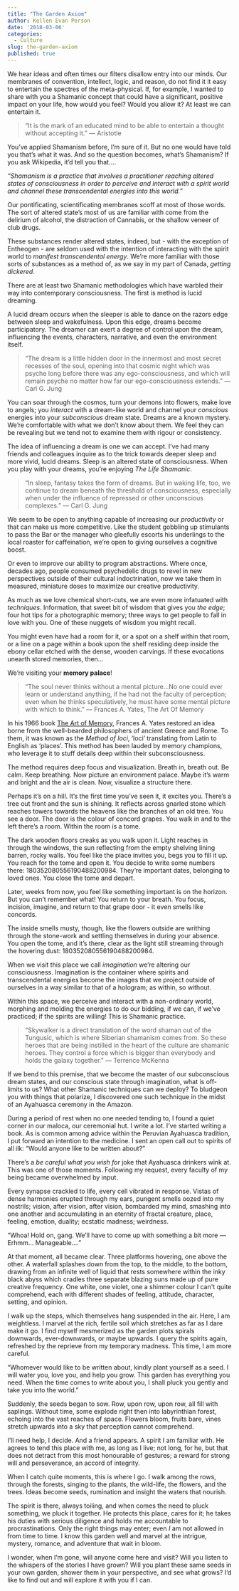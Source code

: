 ```yaml
---
title: "The Garden Axiom"
author: Kellen Evan Person
date: '2018-03-06'
categories:
  - Culture
slug: the-garden-axiom
published: true
---
```


We hear ideas and often times our filters disallow entry into our minds. Our membranes of convention, intellect, logic, and reason, do not find it it easy to entertain the spectres of the meta-physical. If, for example, I wanted to share with you a Shamanic concept that could have a significant, positive impact on your life, how would you feel? Would you allow it? At least we can entertain it.

> “It is the mark of an educated mind to be able to entertain a thought without accepting it.” ― Aristotle

You’ve applied Shamanism before, I’m sure of it. But no one would have told you that’s what it was.  And so the question becomes, what’s Shamanism? If you ask Wikipedia, it’d tell you that….

_“Shamanism is a practice that involves a practitioner reaching altered states of consciousness in order to perceive and interact with a spirit world and channel these transcendental energies into this world.”_

Our pontificating, scientificating membranes scoff at most of those words. The sort of altered state’s most of us are familiar with come from the delirium of alcohol, the distraction of Cannabis, or the shallow veneer of club drugs. 

These substances render altered states, indeed, but - with the exception of Entheogen - are seldom used with the intention of interacting with the spirit world to _manifest transcendental energy_. We’re more familiar with those sorts of substances as a method of, as we say in my part of Canada, _getting dickered_.   

There are at least two Shamanic methodologies which have warbled their way into contemporary consciousness. The first is method is lucid dreaming.  

A lucid dream occurs when the sleeper is able to dance on the razors edge between sleep and wakefulness. Upon this edge, dreams become participatory. The dreamer can exert a degree of control upon the dream, influencing the events, characters, narrative,  and even the environment itself.

> “The dream is a little hidden door in the innermost and most secret recesses of the soul, opening into that cosmic night which was psyche long before there was any ego-consciousness, and which will remain psyche no matter how far our ego-consciousness extends.” — Carl G. Jung

You can soar through the cosmos, turn your demons into flowers, make love to angels; you _interact_ with a dream-like world and channel your _conscious_ energies into your _subconscious_ dream state. Dreams are a known mystery. We’re comfortable with what we don’t know about them. We feel they can be revealing but we tend not to examine them with rigour or consistency.

The idea of influencing a dream is one we can accept. I’ve had many friends and colleagues inquire as to the trick towards deeper sleep and more vivid, lucid dreams. Sleep is an altered state of consciousness. When you play with your dreams, you’re enjoying _The Life Shamanic_.

> “In sleep, fantasy takes the form of dreams. But in waking life, too, we continue to dream beneath the threshold of consciousness, especially when under the influence of repressed or other unconscious complexes.” — Carl G. Jung

We seem to be open to anything capable of increasing our _productivity_ or that can make us more competitive. Like the student gobbling up stimulants to pass the Bar or the manager who gleefully escorts his underlings to the local roaster for caffeination, we’re open to giving ourselves a cognitive boost. 

Or even to improve our ability to program abstractions. Where once, decades ago, people consumed psychedelic drugs to revel in new perspectives outside of their cultural indoctrination, now we take them in measured, miniature doses to maximize our creative productivity.

As much as we love chemical short-cuts, we are even more infatuated with _techniques_. Information, that sweet bit of wisdom that gives you _the edge_; four hot tips for a photographic memory; three ways to get people to fall in love with you. One of these nuggets of wisdom you might recall. 

You might even have had a room for it, or a spot on a shelf within that room, or a line on a page within a book upon the shelf residing deep inside the ebony cellar etched with the dense, wooden carvings. If these evocations unearth stored memories, then…

We’re visiting your **memory palace**!  

> “The soul never thinks without a mental picture…No one could ever learn or understand anything, if he had not the faculty of perception; even when he thinks speculatively, he must have some mental picture with which to think.”  ― Frances A. Yates, The Art Of Memory

In his 1966 book [The Art of Memory](http://amzn.to/2Fe97KS), Frances A. Yates restored an idea borne from the well-bearded philosophers of ancient Greece and Rome. To them, it was known as the _Method of loci_, ‘loci’ translating from Latin to English as ‘places’.  This method has been lauded by memory champions, who leverage it to stuff details deep within their subconsciousness.

The method requires deep focus and visualization. Breath in, breath out. Be calm. Keep breathing. Now picture an environment palace. Maybe it’s warm and bright and the air is clean. Now, visualize a structure there. 

Perhaps it’s on a hill. It’s the first time you’ve seen it, it excites you. There’s a tree out front and the sun is shining. It reflects across gnarled stone which reaches towers towards the heavens like the branches of an old tree.  You see a door. The door is the colour of concord grapes. You walk in and to the left there’s a room. Within the room is a tome. 

The dark wooden floors creaks as you walk upon it. Light reaches in through the windows, the sun reflecting from the empty shelving lining barren, rocky walls. You feel like the place invites you, begs you to fill it up. You reach for the tome and open it. You decide to write some numbers there: 180352080556190488200984. They’re important dates, belonging to loved ones. You close the tome and depart.

Later, weeks from now, you feel like something important is on the horizon. But you can’t remember what! You return to your breath. You focus, incision, imagine, and return to that grape door - it even smells like concords. 

The inside smells musty, though, like the flowers outside are writhing through the stone-work and settling themselves in during your absence. You open the tome, and it’s there, clear as the light still streaming through the hovering dust: 180352080556190488200984.

When we visit this place we call _imagination_ we’re altering our consciousness. Imagination is the container where spirits and transcendental energies become the images that we project outside of ourselves in a way similar to that of a hologram; as within, so without.

Within this space, we perceive and interact with a non-ordinary world, morphing and molding the energies to do our bidding, if we can, if we’ve practiced; if the spirits are willing! This is Shamanic practice. 

> “Skywalker is a direct translation of the word shaman out of the Tungusic, which is where Siberian shamanism comes from. So these heroes that are being instilled in the heart of the culture are shamanic heroes. They control a force which is bigger than everybody and holds the galaxy together.” — Terrence McKenna

If we bend to this premise, that we become the master of our subconscious dream states, and our conscious state through imagination, what is off-limits to us? What other Shamanic techniques can we deploy? To bludgeon you with things that polarize, I discovered one such technique in the midst of an Ayahuasca ceremony in the Amazon. 

During a period of rest when no one needed tending to, I found a quiet corner in our maloca, our ceremonial hut. I write a lot. I’ve started writing a book. As is common among advice within the Peruvian Ayahuasca tradition, I put forward an intention to the medicine. I sent an open call out to spirits of all ilk: “Would anyone like to be written about?”

There’s a _be careful what you wish for_ joke that  Ayahuasca drinkers wink at. This was one of those moments. Following my request, every faculty of my being became overwhelmed by input. 

Every synapse crackled to life, every cell vibrated in response. Vistas of dense harmonies erupted through my ears, pungent smells oozed into my nostrils; vision, after vision, after vision, bombarded my mind, smashing into one another and accumulating in an eternity of fractal creature, place, feeling, emotion, duality; ecstatic madness; weirdness. 

“Whoa! Hold on, gang. We’ll have to come up with something a bit more — Erhmm… Manageable….”

At that moment, all became clear. Three platforms hovering, one above the other. A waterfall splashes down from the top, to the middle, to the bottom, drawing from an infinite well of liquid that rests somewhere within the inky black abyss which cradles three separate blazing suns made up of  pure creative frequency. One white, one violet, one a shimmer colour I can't quite comprehend, each with different shades of feeling, attitude, character, setting, and opinion. 

I walk up the steps, which themselves hang suspended in the air. Here, I am weightless. I marvel at the rich, fertile soil which stretches as far as I dare make it go. I find myself mesmerized as the garden plots spirals downwards, ever-downwards, or maybe upwards. I query the spirits again, refreshed by the reprieve from my temporary madness. This time, I am more careful.

“Whomever would like to be written about, kindly plant yourself as a seed. I will water you, love you, and help you grow. This garden has everything you need. When the time comes to write about you, I shall pluck you gently and take you into the world.”

Suddenly, the seeds began to sow. Row, upon row, upon row, all fill with  saplings. Without time, some explode right then into labyrinthian forest, echoing into the vast reaches of space. Flowers bloom, fruits bare, vines stretch upwards into a sky that perception cannot comprehend.

I’ll need help, I decide. And a friend appears. A spirit I am familiar with. He agrees to tend this place with me, as long as I live; not long, for he, but that does not detract from this most honourable of gestures; a reward for strong will and perseverance, an accord of integrity. 

When I catch quite moments, this is where I go. I walk among the rows, through the forests, singing to the plants, the wild-life, the flowers, and the trees. Ideas become seeds, rumination and insight the waters that nourish. 

The spirit is there, always toiling, and when comes the need to pluck something, we pluck it together. He protects this place, cares for it; he takes his duties with serious diligence and holds me accountable to procrastinations. Only the right things may enter; even _I_ am not allowed in from time to time. I know this garden well and marvel at the intrigue, mystery, romance, and adventure that wait in bloom.

I wonder, when I’m gone, will anyone come here and visit? Will you listen to the whispers of the stories I have grown? Will you plant these same seeds in your  own garden, shower them in your perspective, and see what grows? I’d like to find out and will explore it with you if I can.
